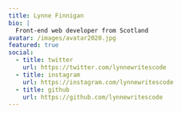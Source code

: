 ```yaml
---
title: Lynne Finnigan
bio: |
  Front-end web developer from Scotland
avatar: /images/avatar2020.jpg
featured: true
social:
  - title: twitter
    url: https://twitter.com/lynnewritescode
  - title: instagram
    url: https://instagram.com/lynnewritescode
  - title: github
    url: https://github.com/lynnewritescode
---
```

